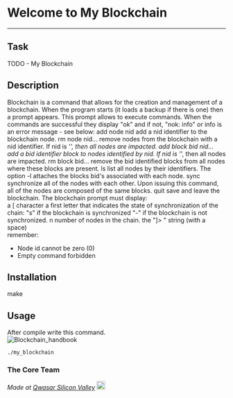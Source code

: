 # Welcome to My Blockchain
***

## Task

TODO - My Blockchain 

## Description

Blockchain is a command that allows for the creation and management of a blockchain. When the program starts (it loads a backup if there is one) then a prompt appears. This prompt allows to execute commands. When the commands are successful they display "ok" and if not, "nok: info" or info is an error message - see below:
add node nid add a nid identifier to the blockchain node.
rm node nid... remove nodes from the blockchain with a nid identifier. If nid is '*', then all nodes are impacted.
add block bid nid... add a bid identifier block to nodes identified by nid. If nid is '*', then all nodes are impacted.
rm block bid... remove the bid identified blocks from all nodes where these blocks are present.
ls list all nodes by their identifiers. The option -l attaches the blocks bid's associated with each node.
sync synchronize all of the nodes with each other. Upon issuing this command, all of the nodes are composed of the same blocks.
quit save and leave the blockchain.
The blockchain prompt must display:<br>
a [ character
a first letter that indicates the state of synchronization of the chain:
"s" if the blockchain is synchronized
"-" if the blockchain is not synchronized.
n number of nodes in the chain.
the "]> " string (with a space)<br>
remember:
- Node id cannot be zero (0)
- Empty command forbidden

## Installation

make

## Usage
After compile write this command.<br>
![Blockchain_handbook](https://user-images.githubusercontent.com/96412090/191197208-653bc707-556e-4385-97e2-66930295814d.gif)

```
./my_blockchain
```

### The Core Team


<span><i>Made at <a href='https://qwasar.io'>Qwasar Silicon Valley</a></i></span>
<span><img alt='Qwasar Silicon Valley Logo' src='https://storage.googleapis.com/qwasar-public/qwasar-logo_50x50.png' width='20px'></span>
